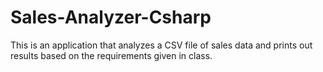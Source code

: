 # Sales-Analyzer-Csharp
This is an application that analyzes a CSV file of sales data and prints out results based on the requirements given in class.

